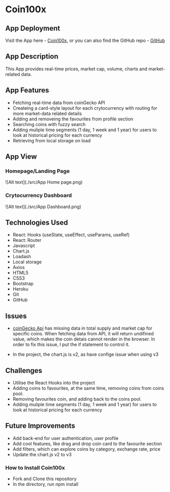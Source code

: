 
# Coin100x

## App Deployment

Visit the App here - [Coin100x](https://coin100x.herokuapp.com/), or you can also find the GitHub repo - [GitHub](https://github.com/gigi0310/Coins10x)

## App Description

This App provides real-time prices, market cap, volume, charts and market-related data.


## App Features

* Fetching real-time data from coinGecko API
* Createing a card-style layout for each crytocurrency with routing for more market-data related details
* Adding and removeing the favourites from profile section
* Searching coins with fuzzy search
* Adding muliple time segments (1 day, 1 week and 1 year) for users to look at historical pricing for each currency
* Retrieving from local storage on load


## App View

### Homepage/Landing Page

![Alt text](./src/App Home page.png)

### Crytocurrency Dashboard

![Alt text](./src/App Dashboard.png)


## Technologies Used

* React: Hooks (useState, useEffect, useParams, useRef)
* React: Router
* Javascript
* Chart.js
* Loadash
* Local storage
* Axios
* HTML5
* CSS3
* Bootstrap
* Heroku
* Git
* GitHub

## Issues

- [coinGecko Api](https://www.coingecko.com/api/documentations/v3) has missing data in total supply and market cap for specific coins. When fetching data from API, it will return undifined value, which makes the coin detais cannot render in the browser. In order to fix this issue, I put the if statement to control it.

- In the project, the chart.js is v2, as have confige issue when using v3


## Challenges

- Utilise the React Hooks into the project
- Adding coins to favourites, at the same time, removing coins from coins pool. 
- Removing favourites coin, and adding back to the coins pool.
- Adding muliple time segments (1 day, 1 week and 1 year) for users to look at historical pricing for each currency


## Future Improvements

- Add back-end for user authentication, user profile
- Add cool features, like drag and drop coin card to the favourite section
- Add filters, which can explore coins by category, exchange rate, price
- Update the chart.js v2 to v3


### How to Install Coin100x

- Fork and Clone this repository
- In the directory, run npm install